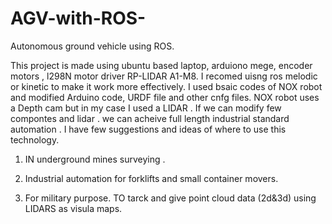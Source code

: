 # AGV-with-ROS-
Autonomous ground vehicle using ROS. 

This project is made using ubuntu based laptop, arduiono mege, encoder motors , l298N motor driver RP-LIDAR A1-M8. I recomed uisng ros melodic or kinetic to make it work more effectively.
I used bsaic codes of NOX robot and modified Arduino code, URDF file and other cnfg files.
NOX robot uses a Depth cam but in my case I used a LIDAR . 
If we can modify few compontes and lidar . we can acheive full length industrial standard automation . I have few suggestions and ideas of where to use this technology.

1. IN underground mines surveying .

2. Industrial automation for forklifts and small container movers.

3. For military purpose. TO tarck and give point cloud data (2d&3d) using LIDARS as visula maps.

